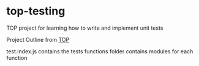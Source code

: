 # top-testing
TOP project for learning how to write and implement unit tests

Project Outline from [TOP](https://www.theodinproject.com/lessons/node-path-javascript-testing-practice)  

test.index.js contains the tests
functions folder contains modules for each function
